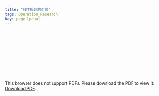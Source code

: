 ```yaml
---
title: "线性规划的对偶"
tags: Operation_Research
key: page-lpdual
---
```




<!--more-->

<object data="../../../assets/images/lpdual.pdf" type="application/pdf" width="700px" height="700px">
    <embed src="../../../assets/images/lpdual.pdf">
        <p>This browser does not support PDFs. Please download the PDF to view it: <a href="../../../assets/images/lpdual.pdf">Download PDF</a>.</p>
    </embed>
</object>


